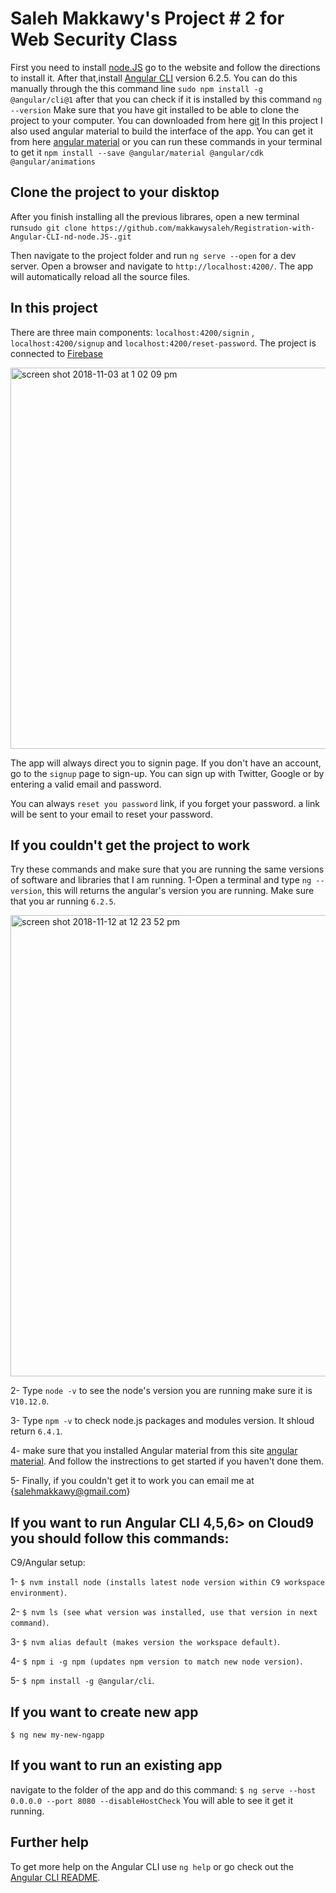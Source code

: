 # Saleh Makkawy's Project # 2 for Web Security Class 

First you need to install [node.JS](https://nodejs.org/en/) go to the website and follow the directions to install it. 
After that,install [Angular CLI](https://github.com/angular/angular-cli) version 6.2.5. You can do this manually through the this command line `sudo npm install -g @angular/cli@1` after that you can check if it is installed by this command `ng --version` 
Make sure that you have git installed to be able to clone the project to your computer. You can downloaded from here [git](https://git-scm.com/downloads)
In this project I also used angular material to build the interface of the app. You can get it from here [angular material](https://material.angular.io/) or you can run these commands in your terminal to get it `npm install --save @angular/material @angular/cdk @angular/animations`

## Clone the project to your disktop
After you finish installing all the previous librares, open a new terminal run`sudo git clone https://github.com/makkawysaleh/Registration-with-Angular-CLI-nd-node.JS-.git`



Then navigate to the project folder and run `ng serve --open` for a dev server. Open a browser and navigate to `http://localhost:4200/`. The app will automatically reload all the source files.


## In this project
There are three main components: `localhost:4200/signin` , `localhost:4200/signup` and `localhost:4200/reset-password`. The project is connected to [Firebase](https://firebase.google.com/)

<img width="610" alt="screen shot 2018-11-03 at 1 02 09 pm" src="https://user-images.githubusercontent.com/15700170/47955153-bec5e300-df69-11e8-8a17-51340b16481e.png">

The app will always direct you to signin page. If you don't have an account, go to the `signup` page to sign-up. You can sign up with Twitter, Google or by entering a valid email and password. 

You can always `reset you password` link, if you forget your password. a link will be sent to your email to reset your password. 

## If you couldn't get the project to work
Try these commands and make sure that you are running the same versions of software and libraries that I am running.
1-Open a terminal and type `ng --version`, this will returns the angular's version you are running. Make sure that you ar running `6.2.5`.

<img width="738" alt="screen shot 2018-11-12 at 12 23 52 pm" src="https://user-images.githubusercontent.com/15700170/48364239-e6a5fc80-e675-11e8-9988-f2d041381575.png">

2- Type `node -v` to see the node's version you are running make sure it is `V10.12.0`.

3- Type `npm -v` to check node.js packages and modules version. It shloud return `6.4.1`.

4- make sure that you installed Angular material from this site [angular material](https://material.angular.io/). And follow the instrections to get started if you haven't done them.

5- Finally, if you couldn't get it to work you can email me at {salehmakkawy@gmail.com}




## If you want to run Angular CLI 4,5,6> on Cloud9 you should follow this commands:

C9/Angular setup:

1- `$ nvm install node (installs latest node version within C9 workspace environment)`.

2- `$ nvm ls (see what version was installed, use that version in next command)`.

3- `$ nvm alias default (makes version the workspace default)`.

4- `$ npm i -g npm (updates npm version to match new node version)`.

5- `$ npm install -g @angular/cli`.

## If you want to create new app 
`$ ng new my-new-ngapp`

## If you want to run an existing app 

navigate to the folder of the app and do this command:
`$ ng serve --host 0.0.0.0 --port 8080 --disableHostCheck`
You will able to see it get it running. 

## Further help

To get more help on the Angular CLI use `ng help` or go check out the [Angular CLI README](https://github.com/angular/angular-cli/blob/master/README.md).
